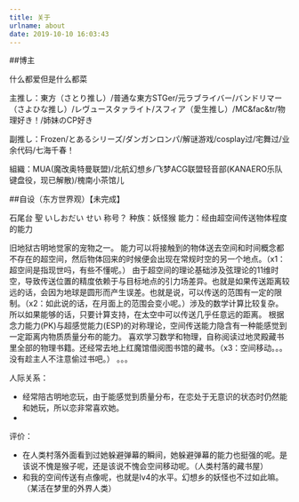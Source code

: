 ```yaml
---
title: 关于
urlname: about
date: 2019-10-10 16:03:43
---
```



##博主

什么都爱但是什么都菜

主推し：東方（さとり推し）/普通な東方STGer/元ラブライバー/バンドリマー（さよひな推し）/レヴュースタァライト/スフィア（愛生推し）/MC&fac&tr/物理好き！/姉妹のCP好き

副推し：Frozen/とあるシリーズ/ダンガンロンパ/解谜游戏/cosplay过/宅舞过/业余代码/七海千春！

組織：MUA(魔改奥特曼联盟)/北航幻想乡/飞梦ACG联盟轻音部(KANAERO乐队键盘役，现已解散)/<!-- 雾色妖精花园/ -->槐南小茶馆儿

##自设（东方世界观）【未完成】

石尾台 聖
いしおだい せい
称号？
种族：妖怪猴
能力：经由超空间传送物体程度的能力

旧地狱古明地觉家的宠物之一。
能力可以将接触到的物体送去空间和时间概念都不存在的超空间，然后物体回来的时候便会出现在常规时空的另一个地点。（x1：超空间是指现世吗，有些不懂呢。）
由于超空间的理论基础涉及弦理论的11维时空，导致传送位置的精度依赖于与目标地点的引力场差异。也就是如果传送距离较远的话，会因为地球是圆形而产生误差。也就是说，可以传送的范围有一定的限制。（x2：如此说的话，在月面上的范围会变小呢。）涉及的数学计算比较复杂。所以如果能够的话，只要计算支持，在太空中可以传送几乎任意远的距离。
根据念力能力(PK)与超感觉能力(ESP)的对称理论，空间传送能力隐含有一种能感觉到一定距离内物质质量分布的能力。
喜欢学习数学和物理，自称阅读过地灵殿藏书里全部的物理书籍。还经常去地上红魔馆借阅图书馆的藏书。（x3：空间移动。。。没有趁主人不注意偷过书吧。）
。。。

人际关系：
+ 经常陪古明地恋玩，由于能感觉到质量分布，在恋处于无意识的状态时仍然能和她玩，所以恋非常喜欢她。
+ 

评价：
+ 在人类村落外面看到过她躲避弹幕的瞬间，她躲避弹幕的能力也挺强的呢。是该说不愧是猴子呢，还是该说不愧会空间移动呢。（人类村落的藏书屋）
+ 和我的空间传送有点像呢，也就是lv4的水平。幻想乡的妖怪也不过如此嘛。（某活在梦里的外界人类）